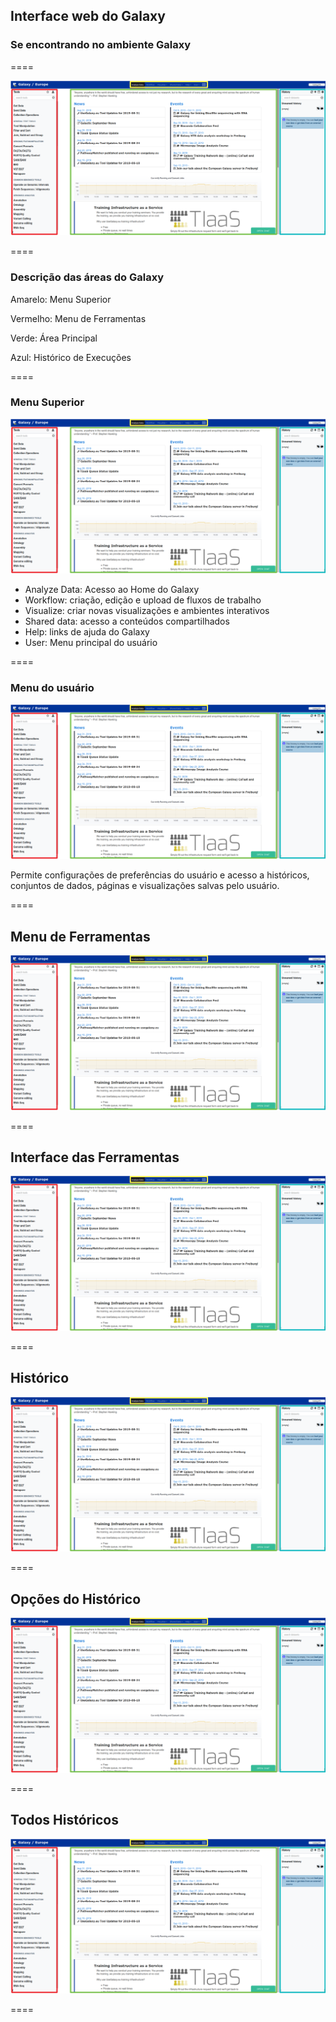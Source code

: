 ## Interface web do Galaxy

### Se encontrando no ambiente Galaxy

====

![avatar][avatar]

[avatar]: ../shared/img/interface.png

====

### Descrição das áreas do Galaxy

Amarelo: Menu Superior

Vermelho: Menu de Ferramentas

Verde: Área Principal

Azul: Histórico de Execuções

====

### Menu Superior

![avatar][avatar]

[avatar]: ../shared/img/menu.png

- Analyze Data: Acesso ao Home do Galaxy
- Workflow: criação, edição e upload de fluxos de trabalho
- Visualize: criar novas visualizações e ambientes interativos
- Shared data: acesso a conteúdos compartilhados
- Help: links de ajuda do Galaxy
- User: Menu principal do usuário

====

### Menu do usuário

![avatar][avatar]

[avatar]: ../shared/img/usermenu.png

Permite configurações de preferências do usuário e acesso a históricos, conjuntos de dados, páginas e visualizações salvas pelo usuário.

====

##  Menu de Ferramentas

![avatar][avatar]

[avatar]: ../shared/img/tools.png

====

## Interface das Ferramentas

![avatar][avatar]

[avatar]: ../shared/img/interfacetools.png

====

##  Histórico

![avatar][avatar]

[avatar]: ../shared/img/historico.png

====

##  Opções do Histórico

![avatar][avatar]

[avatar]: ../shared/img/opcoeshistorico.png

====

##  Todos Históricos

![avatar][avatar]

[avatar]: ../shared/img/todoshistoricos.png

====
